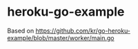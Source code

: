 heroku-go-example
=================

Based on https://github.com/kr/go-heroku-example/blob/master/worker/main.go
